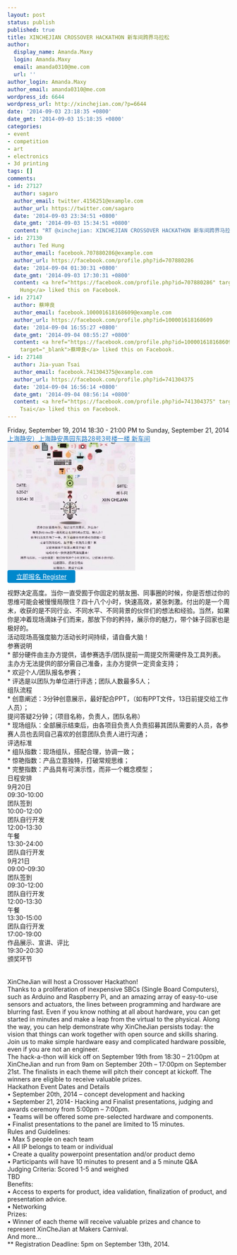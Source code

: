 ```yaml
---
layout: post
status: publish
published: true
title: XINCHEJIAN CROSSOVER HACKATHON 新车间跨界马拉松
author:
  display_name: Amanda.Maxy
  login: Amanda.Maxy
  email: amanda0310@me.com
  url: ''
author_login: Amanda.Maxy
author_email: amanda0310@me.com
wordpress_id: 6644
wordpress_url: http://xinchejian.com/?p=6644
date: '2014-09-03 23:18:35 +0800'
date_gmt: '2014-09-03 15:18:35 +0800'
categories:
- event
- competition
- art
- electronics
- 3d printing
tags: []
comments:
- id: 27127
  author: sagaro
  author_email: twitter.4156251@example.com
  author_url: https://twitter.com/sagaro
  date: '2014-09-03 23:34:51 +0800'
  date_gmt: '2014-09-03 15:34:51 +0800'
  content: "RT @xinchejian: XINCHEJIAN CROSSOVER HACKATHON 新车间跨界马拉松:  \n... http://t.co/4eMTRr5evY"
- id: 27130
  author: Ted Hung
  author_email: facebook.707880286@example.com
  author_url: https://facebook.com/profile.php?id=707880286
  date: '2014-09-04 01:30:31 +0800'
  date_gmt: '2014-09-03 17:30:31 +0800'
  content: <a href="https://facebook.com/profile.php?id=707880286" target="_blank">Ted
    Hung</a> liked this on Facebook.
- id: 27147
  author: 蔡坤良
  author_email: facebook.100001618168609@example.com
  author_url: https://facebook.com/profile.php?id=100001618168609
  date: '2014-09-04 16:55:27 +0800'
  date_gmt: '2014-09-04 08:55:27 +0800'
  content: <a href="https://facebook.com/profile.php?id=100001618168609"
    target="_blank">蔡坤良</a> liked this on Facebook.
- id: 27148
  author: Jia-yuan Tsai
  author_email: facebook.741304375@example.com
  author_url: https://facebook.com/profile.php?id=741304375
  date: '2014-09-04 16:56:14 +0800'
  date_gmt: '2014-09-04 08:56:14 +0800'
  content: <a href="https://facebook.com/profile.php?id=741304375" target="_blank">Jia-yuan
    Tsai</a> liked this on Facebook.
---
```

<p>Friday, September 19, 2014 18:30 - 21:00 PM to Sunday, September 21, 2014<br />
<a style="color: #2578bf;" href="http://xinchejian.huodongxing.com/event/map/5244063275800" target="_blank">上海静安）上海静安愚园东路28号3号楼一楼 新车间</a><br />
<a href="/uploads/2014/09/webwxgetmsgimg.jpg"><img src="/uploads/2014/09/webwxgetmsgimg-290x290.jpg" alt="webwxgetmsgimg" width="290" height="290" class="aligncenter size-thumbnail wp-image-6645" /></a><br />
<a style="background-color:#0088CC;color:white;border-radius:4px;cursor:pointer;font-size:14px;padding:6px 20px;" href="http://www.huodongxing.com/go/hachathon" target="_blank" title="立即报名">立即报名 Register</a><br />
<!--:zh--><br />
视野决定高度。当你一直受囿于你固定的朋友圈、同事圈的时候，你是否想过你的思维可能会被慢慢局限住？四十八个小时，快速高效，紧张刺激。付出的是一个周末，收获的是不同行业、不同水平、不同背景的伙伴们的想法和经验。当然，如果你是冲着现场滴妹子们而来，那放下你的矜持，展示你的魅力，带个妹子回家也是极好的。<br />
活动现场高强度脑力活动长时间持续，请自备大脑！<br />
参赛说明<br />
* 部分硬件由主办方提供，请参赛选手/团队提前一周提交所需硬件及工具列表。主办方无法提供的部分需自己准备，主办方提供一定资金支持；<br />
* 欢迎个人/团队报名参赛；<br />
* 评选是以团队为单位进行评选；团队人数最多5人；<br />
组队流程<br />
* 创意阐述：3分钟创意展示，最好配合PPT，（如有PPT文件，13日前提交给工作人员）；<br />
提问答疑2分钟；（项目名称，负责人，团队名称）<br />
* 现场组队：全部展示结束后，由各项目负责人负责招募其团队需要的人员，各参赛人员也去同自己喜欢的创意团队负责人进行沟通；<br />
评选标准<br />
* 组队指数：现场组队，搭配合理，协调一致；<br />
* 惊艳指数：产品立意独特，打破常规思维；<br />
* 完整指数：产品具有可演示性，而非一个概念模型；<br />
日程安排<br />
9月20日<br />
09:30-10:00<br />
团队签到<br />
10:00-12:00<br />
团队自行开发<br />
12:00-13:30<br />
午餐<br />
13:30-24:00<br />
团队自行开发<br />
9月21日<br />
09:00-09:30<br />
团队签到<br />
09:30-12:00<br />
团队自行开发<br />
12:00-13:30<br />
午餐<br />
13:30-15:00<br />
团队自行开发<br />
17:00-19:00<br />
作品展示、宣讲、评比<br />
19:30-20:30<br />
颁奖环节<br />
<!--:--><br />
<!--:en--><br />
XinCheJian will host a Crossover Hackathon!<br />
Thanks to a proliferation of inexpensive SBCs (Single Board Computers), such as Arduino and Raspberry Pi, and an amazing array of easy-to-use sensors and actuators, the lines between programming and hardware are blurring fast. Even if you know nothing at all about hardware, you can get started in minutes and make a leap from the virtual to the physical. Along the way, you can help demonstrate why XinCheJian persists today: the vision that things can work together with open source and skills sharing. Join us to make simple hardware easy and complicated hardware possible, even if you are not an engineer.<br />
The hack-a-thon will kick off on September 19th from 18:30 &ndash; 21:00pm at XinCheJian and run from 9am on September 20th &ndash; 17:00pm on September 21st. The finalists in each theme will pitch their concept at kickoff. The winners are eligible to receive valuable prizes.<br />
Hackathon Event Dates and Details<br />
&bull; September 20th, 2014 &ndash; concept development and hacking<br />
&bull; September 21, 2014- Hacking and Finalist presentations, judging and awards ceremony from 5:00pm &ndash; 7:00pm.<br />
&bull; Teams will be offered some pre-selected hardware and components.<br />
&bull; Finalist presentations to the panel are limited to 15 minutes.<br />
Rules and Guidelines:<br />
&bull; Max 5 people on each team<br />
&bull; All IP belongs to team or individual<br />
&bull; Create a quality powerpoint presentation and/or product demo<br />
&bull; Participants will have 10 minutes to present and a 5 minute Q&A<br />
Judging Criteria: Scored 1-5 and weighed<br />
TBD<br />
Benefits:<br />
&bull; Access to experts for product, idea validation, finalization of product, and presentation advice.<br />
&bull; Networking<br />
Prizes:<br />
&bull; Winner of each theme will receive valuable prizes and chance to represent XinCheJian at Makers Carnival.<br />
And more&hellip;<br />
** Registration Deadline: 5pm on September 13th, 2014.<br />
<!--:--></p>
